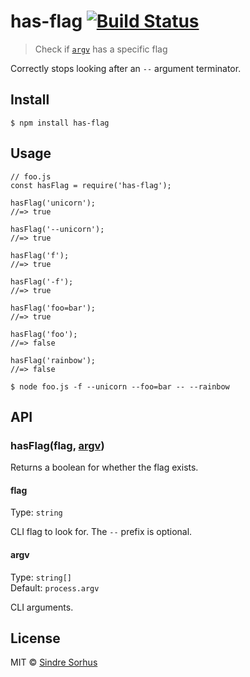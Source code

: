 has-flag [![Build Status](https://travis-ci.org/sindresorhus/has-flag.svg?branch=master)](https://travis-ci.org/sindresorhus/has-flag)
======================================================================================================================================

> Check if [`argv`](https://nodejs.org/docs/latest/api/process.html#process_process_argv) has a specific flag

Correctly stops looking after an `--` argument terminator.

Install
-------

    $ npm install has-flag

Usage
-----

    // foo.js
    const hasFlag = require('has-flag');

    hasFlag('unicorn');
    //=> true

    hasFlag('--unicorn');
    //=> true

    hasFlag('f');
    //=> true

    hasFlag('-f');
    //=> true

    hasFlag('foo=bar');
    //=> true

    hasFlag('foo');
    //=> false

    hasFlag('rainbow');
    //=> false

    $ node foo.js -f --unicorn --foo=bar -- --rainbow

API
---

### hasFlag(flag, [argv](#argv))

Returns a boolean for whether the flag exists.

#### flag

Type: `string`

CLI flag to look for. The `--` prefix is optional.

#### argv

Type: `string[]`  
Default: `process.argv`

CLI arguments.

License
-------

MIT © [Sindre Sorhus](https://sindresorhus.com)

